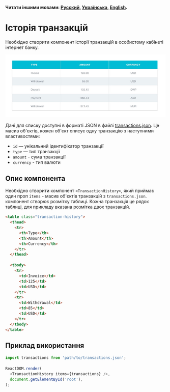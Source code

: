 **Читати іншими мовами: [Русский](README.md), [Українська](README.ua.md), [English](README.en.md).**

# Історія транзакцій

Необхідно створити компонент історії транзакцій в особистому кабінеті інтернет
банку.

![preview](./preview.jpg)

Дані для списку доступні в форматі JSON в файлі
[transactions.json](../../src/components/data/transactions.json). Це масив
об'єктів, кожен об'єкт описує одну транзакцію з наступними властивостями:

- `id` — унікальний ідентифікатор транзакції
- `type` — тип транзакції
- `amount` - сума транзакції
- `currency` - тип валюти

## Опис компонента

Необхідно створити компонент `<TransactionHistory>`, який приймає один проп
`items` - масив об'єктів транзакцій з `transactions.json`. компонент створює
розмітку таблиці. Кожна транзакція це рядок таблиці, для прикладу вказана
розмітка двох транзакцій.

```html
<table class="transaction-history">
  <thead>
    <tr>
      <th>Type</th>
      <th>Amount</th>
      <th>Currency</th>
    </tr>
  </thead>

  <tbody>
    <tr>
      <td>Invoice</td>
      <td>125</td>
      <td>USD</td>
    </tr>
    <tr>
      <td>Withdrawal</td>
      <td>85</td>
      <td>USD</td>
    </tr>
  </tbody>
</table>
```

## Приклад використання

```js
import transactions from 'path/to/transactions.json';

ReactDOM.render(
  <TransactionHistory items={transactions} />,
  document.getElementById('root'),
);
```
